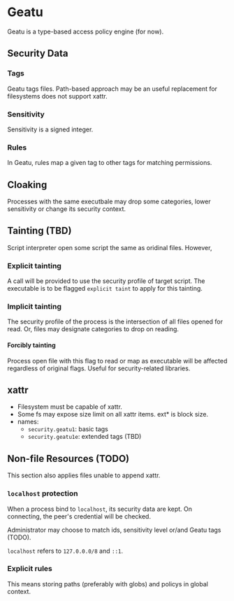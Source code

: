 # Geatu

Geatu is a type-based access policy engine (for now).

## Security Data

### Tags
Geatu tags files. Path-based approach may be an useful replacement for filesystems does not support xattr.

### Sensitivity
Sensitivity is a signed integer.

### Rules
In Geatu, rules map a given tag to other tags for matching permissions.

## Cloaking
Processes with the same executbale may drop some categories, lower sensitivity or change its security context.

## Tainting (TBD)
Script interpreter open some script the same as oridinal files. However, 

### Explicit tainting
A call will be provided to use the security profile of target script. The executable is to be flagged `explicit taint` to apply for this tainting.

### Implicit tainting
The security profile of the process is the intersection of all files opened for read.
Or, files may designate categories to drop on reading.

#### Forcibly tainting
Process open file with this flag to read or map as executable will be affected regardless of original flags.
Useful for security-related libraries.

## xattr
* Filesystem must be capable of xattr.
* Some fs may expose size limit on all xattr items. ext* is block size.
* names:
    * `security.geatu1`: basic tags
    * `security.geatu1e`: extended tags (TBD)

## Non-file Resources (TODO)
This section also applies files unable to append xattr.

### `localhost` protection
When a process bind to `localhost`, its security data are kept.
On connecting, the peer's credential will be checked.

Administrator may choose to match ids, sensitivity level or/and Geatu tags (TODO). 

`localhost` refers to `127.0.0.0/8` and `::1`.

### Explicit rules
This means storing paths (preferably with globs) and policys in global context.